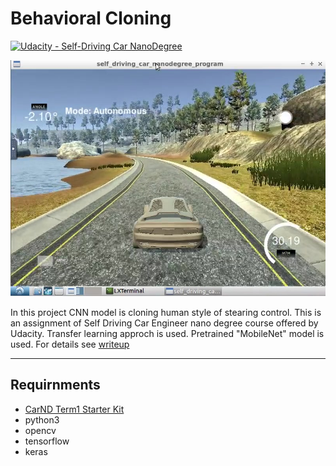 # Behavioral Cloning

[![Udacity - Self-Driving Car NanoDegree](https://s3.amazonaws.com/udacity-sdc/github/shield-carnd.svg)](http://www.udacity.com/drive)

[![Watch the video](./examples/logo.jpg)](https://www.youtube.com/watch?v=Cx6-MCVDjTc)


In this project CNN model is cloning human style of stearing control. This is an assignment of Self Driving Car Engineer nano degree course offered by Udacity. Transfer learning approch is used. Pretrained "MobileNet" model is used. For details see
[writeup](https://github.com/pchandra90/CarND-Behavioral-Cloning/blob/master/writeup.md)

---

## Requirnments

- [CarND Term1 Starter Kit](https://github.com/udacity/CarND-Term1-Starter-Kit)
- python3
- opencv
- tensorflow
- keras
